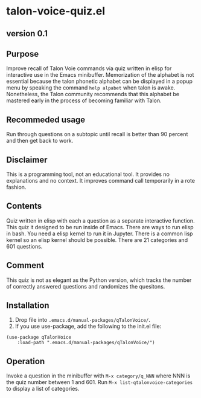 # talon-voice-quiz.el

## version 0.1

## Purpose
Improve recall of Talon Voie commands via quiz written in elisp for interactive use in the Emacs minibuffer.
Memorization of the alphabet is not essential because the talon phonetic alphabet can be displayed in a popup menu by speaking the command `help alpabet` when talon is awake.
Nonetheless, the Talon community recommends that this alphabet be mastered early in the process of becoming familiar with Talon.


## Recommeded usage
Run through questions on a subtopic until recall is better than 90 percent and then get back to work.


## Disclaimer
This is a programming tool, not an educational tool.
It provides no explanations and no context.
It improves command call temporarily in a rote fashion.


## Contents
Quiz written in elisp with each a question as a separate interactive function.
This quiz it designed to be run inside of Emacs.
There are ways to run elisp in bash.
You need a elisp kernel to run it in Jupyter.
There is a common lisp kernel so an elisp kernel should be possible.
There are 21 categories and 601 questions.


## Comment
This quiz is not as elegant as the Python version, which tracks the number of correctly answered questions and randomizes the quesitons.


## Installation

1. Drop file into `.emacs.d/manual-packages/qTalonVoice/`.
2. If you use use-package, add the following to the init.el file:

```elisp
(use-package qTalonVoice
    :load-path ".emacs.d/manual-packages/qTalonVoice/")
```

## Operation

Invoke a question in the minibuffer with `M-x category/q_NNN` where NNN is the quiz number between 1 and 601.
Run `M-x list-qtalonvoice-categories` to display a list of categories.



